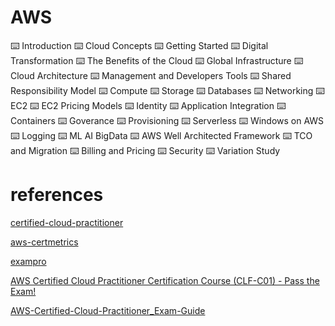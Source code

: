 # AWS

⌨️ Introduction
⌨️ Cloud Concepts
⌨️ Getting Started
⌨️ Digital Transformation
⌨️ The Benefits of the Cloud
⌨️ Global Infrastructure
⌨️ Cloud Architecture
⌨️ Management and Developers Tools
⌨️ Shared Responsibility Model
⌨️ Compute
⌨️ Storage
⌨️ Databases
⌨️ Networking
⌨️ EC2
⌨️ EC2 Pricing Models
⌨️ Identity
⌨️ Application Integration
⌨️ Containers
⌨️ Goverance
⌨️ Provisioning
⌨️ Serverless
⌨️ Windows on AWS
⌨️ Logging
⌨️ ML AI BigData
⌨️ AWS Well Architected Framework
⌨️ TCO and Migration
⌨️ Billing and Pricing
⌨️ Security
⌨️ Variation Study

# references

[certified-cloud-practitioner](https://aws.amazon.com/certification/certified-cloud-practitioner/)

[aws-certmetrics](https://www.certmetrics.com/amazon/default.aspx)

[exampro](https://app.exampro.co/student/journey/clf-c02)

[ AWS Certified Cloud Practitioner Certification Course (CLF-C01) - Pass the Exam! ](https://www.youtube.com/watch?v=SOTamWNgDKc)


[AWS-Certified-Cloud-Practitioner_Exam-Guide](https://d1.awsstatic.com/training-and-certification/docs-cloud-practitioner/AWS-Certified-Cloud-Practitioner_Exam-Guide.pdf)